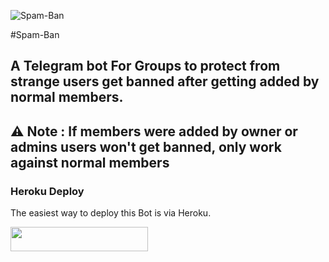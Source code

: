 ![Spam-Ban](https://telegra.ph/file/229ddde4bb54e32321a46.jpg)

#Spam-Ban


## A Telegram bot For Groups to protect from strange users get banned after getting added by normal members.

## ⚠️ Note : If members were added by owner or admins users won't get banned, only work against normal members


### Heroku Deploy 
The easiest way to deploy this Bot is via Heroku.

<p align="left"><a href="https://heroku.com/deploy?template=https://github.com/SpamShield/Spam-ban"> <img src="https://img.shields.io/badge/Deploy%20To%20Heroku-black?style=for-the-badge&logo=heroku" width="220" height="38.45"/></a></p>
